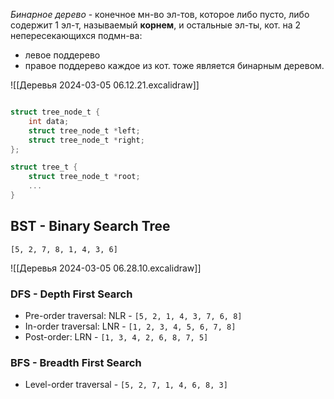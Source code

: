 
*Бинарное дерево* - конечное мн-во эл-тов, которое либо пусто, либо содержит 1 эл-т, называемый **корнем**, и остальные эл-ты, кот. на 2 непересекающихся подмн-ва:
- левое поддерево
- правое поддерево
каждое из кот. тоже является бинарным деревом.

![[Деревья 2024-03-05 06.12.21.excalidraw]]


```c

struct tree_node_t {
	int data;
	struct tree_node_t *left;
	struct tree_node_t *right;
};

struct tree_t {
	struct tree_node_t *root;
	...
}

```


## BST - Binary Search Tree

`[5, 2, 7, 8, 1, 4, 3, 6]`

![[Деревья 2024-03-05 06.28.10.excalidraw]]

### DFS - Depth First Search
- Pre-order traversal: NLR - `[5, 2, 1, 4, 3, 7, 6, 8]`
- In-order traversal: LNR - `[1, 2, 3, 4, 5, 6, 7, 8]`
- Post-order: LRN - `[1, 3, 4, 2, 6, 8, 7, 5]`

### BFS - Breadth First Search
- Level-order traversal - `[5, 2, 7, 1, 4, 6, 8, 3]`










